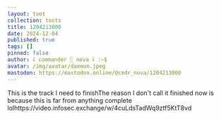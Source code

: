```yaml
---
layout: toot
collection: toots
title: 1204213000
date: 2024-12-04
published: true
tags: []
pinned: false
author: ⸸ commander ░ nova ⸸ :~$
avatar: /img/avatar/daemon.jpeg
mastodon: https://mastodon.online/@cmdr_nova/1204213000
---
```


This is the track I need to finishThe reason I don't call it finished now is because this is far from anything complete lolhttps://video.infosec.exchange/w/4cuLdsTadWq9ztf5KtT8vd
